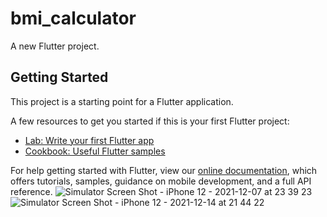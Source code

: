 # bmi_calculator

A new Flutter project.

## Getting Started

This project is a starting point for a Flutter application.

A few resources to get you started if this is your first Flutter project:

- [Lab: Write your first Flutter app](https://flutter.dev/docs/get-started/codelab)
- [Cookbook: Useful Flutter samples](https://flutter.dev/docs/cookbook)

For help getting started with Flutter, view our
[online documentation](https://flutter.dev/docs), which offers tutorials,
samples, guidance on mobile development, and a full API reference.
![Simulator Screen Shot - iPhone 12 - 2021-12-07 at 23 39 23](https://user-images.githubusercontent.com/92898115/146123291-b8c730a7-2ba0-47be-a6fe-36a96dff7c99.png)
![Simulator Screen Shot - iPhone 12 - 2021-12-14 at 21 44 22](https://user-images.githubusercontent.com/92898115/146123324-6159ec44-c2fc-4b43-a63c-d7e49d4a1406.png)
